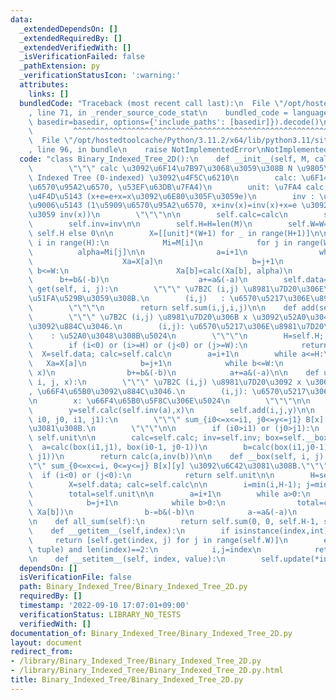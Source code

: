 ```yaml
---
data:
  _extendedDependsOn: []
  _extendedRequiredBy: []
  _extendedVerifiedWith: []
  _isVerificationFailed: false
  _pathExtension: py
  _verificationStatusIcon: ':warning:'
  attributes:
    links: []
  bundledCode: "Traceback (most recent call last):\n  File \"/opt/hostedtoolcache/Python/3.11.2/x64/lib/python3.11/site-packages/onlinejudge_verify/documentation/build.py\"\
    , line 71, in _render_source_code_stat\n    bundled_code = language.bundle(stat.path,\
    \ basedir=basedir, options={'include_paths': [basedir]}).decode()\n          \
    \         ^^^^^^^^^^^^^^^^^^^^^^^^^^^^^^^^^^^^^^^^^^^^^^^^^^^^^^^^^^^^^^^^^^^^^^^^^^^^^^^^^\n\
    \  File \"/opt/hostedtoolcache/Python/3.11.2/x64/lib/python3.11/site-packages/onlinejudge_verify/languages/python.py\"\
    , line 96, in bundle\n    raise NotImplementedError\nNotImplementedError\n"
  code: "class Binary_Indexed_Tree_2D():\n    def __init__(self, M, calc, unit, inv):\n\
    \        \"\"\" calc \u3092\u6F14\u7B97\u3068\u3059\u308B N \u9805\u306E Binary\
    \ Indexed Tree (0-indexed) \u3092\u4F5C\u6210\n        calc: \u6F14\u7B97 (2\u5909\
    \u6570\u95A2\u6570, \u53EF\u63DB\u7FA4)\n        unit: \u7FA4 calc \u306E\u5358\
    \u4F4D\u5143 (x+e=e+x=x\u3092\u6E80\u305F\u3059e)\n        inv : \u7FA4 calc \u306E\
    \u9006\u5143 (1\u5909\u6570\u95A2\u6570, x+inv(x)=inv(x)+x=e \u3092\u307F\u305F\
    \u3059 inv(x))\n        \"\"\"\n\n        self.calc=calc\n        self.unit=unit\n\
    \        self.inv=inv\n\n        self.H=H=len(M)\n        self.W=W=len(M[0]) if\
    \ self.H else 0\n\n        X=[[unit]*(W+1) for _ in range(H+1)]\n\n        for\
    \ i in range(H):\n            Mi=M[i]\n            for j in range(W):\n      \
    \          alpha=Mi[j]\n\n                a=i+1\n                while a<=H:\n\
    \                    Xa=X[a]\n                    b=j+1\n                    while\
    \ b<=W:\n                        Xa[b]=calc(Xa[b], alpha)\n                  \
    \      b+=b&(-b)\n                    a+=a&(-a)\n        self.data=X\n\n    def\
    \ get(self, i, j):\n        \"\"\" \u7B2C (i,j) \u8981\u7D20\u306E\u5024\u3092\
    \u51FA\u529B\u3059\u308B.\n        (i,j)   : \u6570\u5217\u306E\u8981\u7D20\n\
    \        \"\"\"\n        return self.sum(i,j,i,j)\n\n    def add(self, i, j, x):\n\
    \        \"\"\" \u7B2C (i,j) \u8981\u7D20\u306B x \u3092\u52A0\u3048, \u66F4\u65B0\
    \u3092\u884C\u3046.\n        (i,j): \u6570\u5217\u306E\u8981\u7D20\n        x\
    \    : \u52A0\u3048\u308B\u5024\n        \"\"\"\n        H=self.H; W=self.W\n\
    \        if (i<0) or (i>=H) or (j<0) or (j>=W):\n            return\n\n      \
    \  X=self.data; calc=self.calc\n        a=i+1\n        while a<=H:\n         \
    \   Xa=X[a]\n            b=j+1\n            while b<=W:\n                Xa[b]=calc(Xa[b],\
    \ x)\n                b+=b&(-b)\n            a+=a&(-a)\n\n    def update(self,\
    \ i, j, x):\n        \"\"\" \u7B2C (i,j) \u8981\u7D20\u3092 x \u306B\u5909\u3048\
    , \u66F4\u65B0\u3092\u884C\u3046.\n        (i,j): \u6570\u5217\u306E\u8981\u7D20\
    \n        x: \u66F4\u65B0\u5F8C\u306E\u5024\n        \"\"\"\n\n        a=self.get(i,j)\n\
    \        y=self.calc(self.inv(a),x)\n        self.add(i,j,y)\n\n    def sum(self,\
    \ i0, j0, i1, j1):\n        \"\"\" sum_{i0<=x<=i1, j0<=y<=j1} B[x][y] \u3092\u6C42\
    \u3081\u308B.\n        \"\"\"\n\n        if (i0>i1) or (j0>j1):\n            return\
    \ self.unit\n\n        calc=self.calc; inv=self.inv; box=self.__box\n\n      \
    \  a=calc(box(i1,j1), box(i0-1, j0-1))\n        b=calc(box(i1,j0-1), box(i0-1,\
    \ j1))\n        return calc(a,inv(b))\n\n    def __box(self, i, j):\n        \"\
    \"\" sum_{0<=x<=i, 0<=y<=j} B[x][y] \u3092\u6C42\u3081\u308B.\"\"\"\n\n      \
    \  if (i<0) or (j<0):\n            return self.unit\n\n        H=self.H; W=self.W\n\
    \        X=self.data; calc=self.calc\n\n        i=min(i,H-1); j=min(j, W-1)\n\n\
    \        total=self.unit\n\n        a=i+1\n        while a>0:\n            Xa=X[a]\n\
    \            b=j+1\n            while b>0:\n                total=calc(total,\
    \ Xa[b])\n                b-=b&(-b)\n            a-=a&(-a)\n        return total\n\
    \n    def all_sum(self):\n        return self.sum(0, 0, self.H-1, self.W-1)\n\n\
    \    def __getitem__(self,index):\n        if isinstance(index,int):\n       \
    \     return [self.get(index, j) for j in range(self.W)]\n        elif isinstance(index,\
    \ tuple) and len(index)==2:\n            i,j=index\n            return self.get(i,j)\n\
    \n    def __setitem__(self, index, value):\n        self.update(*index,value)\n"
  dependsOn: []
  isVerificationFile: false
  path: Binary_Indexed_Tree/Binary_Indexed_Tree_2D.py
  requiredBy: []
  timestamp: '2022-09-10 17:07:01+09:00'
  verificationStatus: LIBRARY_NO_TESTS
  verifiedWith: []
documentation_of: Binary_Indexed_Tree/Binary_Indexed_Tree_2D.py
layout: document
redirect_from:
- /library/Binary_Indexed_Tree/Binary_Indexed_Tree_2D.py
- /library/Binary_Indexed_Tree/Binary_Indexed_Tree_2D.py.html
title: Binary_Indexed_Tree/Binary_Indexed_Tree_2D.py
---
```

